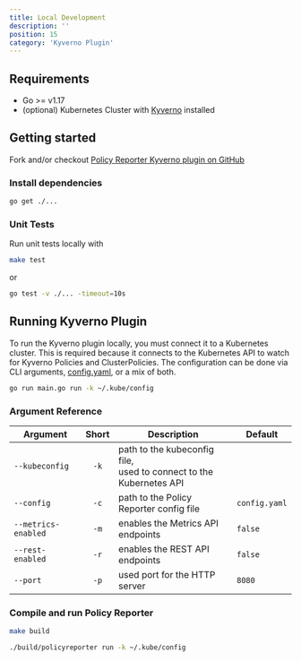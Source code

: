 ```yaml
---
title: Local Development
description: ''
position: 15
category: 'Kyverno Plugin'
---
```


## Requirements

* Go >= v1.17
* (optional) Kubernetes Cluster with <a href="https://kyverno.io">Kyverno</a> installed

## Getting started

Fork and/or checkout <a href="https://github.com/kyverno/policy-reporter-kyverno-plugin" target="_blank">Policy Reporter Kyverno plugin on GitHub</a>

### Install dependencies

```bash
go get ./...
```

### Unit Tests

Run unit tests locally with

```bash
make test
```

or

```bash
go test -v ./... -timeout=10s
```

## Running Kyverno Plugin

To run the Kyverno plugin locally, you must connect it to a Kubernetes cluster. This is required because it connects to the Kubernetes API to watch for Kyverno Policies and ClusterPolicies. The configuration can be done via CLI arguments, <a href="/kyverno-plugin/16-config-reference" target="_blank">config.yaml</a>, or a mix of both.

```bash
go run main.go run -k ~/.kube/config
```

### Argument Reference

| Argument            | Short   | Description                                                           |Default              |
|---------------------|:-------:|-----------------------------------------------------------------------|---------------------|
| `--kubeconfig`      | `-k`    | path to the kubeconfig file,<br>used to connect to the Kubernetes API |                     |
| `--config`          | `-c`    | path to the Policy Reporter config file                               |`config.yaml`        |
| `--metrics-enabled` | `-m`    | enables the Metrics API endpoints                                     |`false`              |
| `--rest-enabled`    | `-r`    | enables the REST API endpoints                                        |`false`              |
| `--port`            | `-p`    | used port for the HTTP server                                         |`8080`               |

### Compile and run Policy Reporter

```bash
make build

./build/policyreporter run -k ~/.kube/config
```
